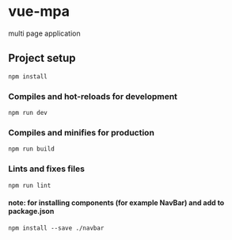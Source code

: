 # vue-mpa
multi page application

## Project setup
```
npm install
```

### Compiles and hot-reloads for development
```
npm run dev
```

### Compiles and minifies for production
```
npm run build
```

### Lints and fixes files
```
npm run lint
```

#### note: for installing components (for example NavBar) and add to package.json
```
npm install --save ./navbar
```
